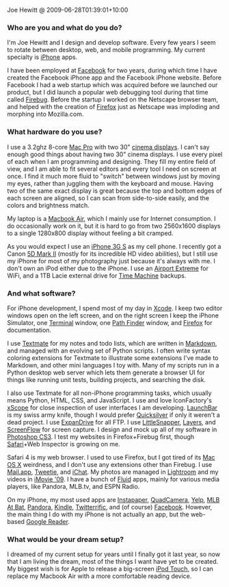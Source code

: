 Joe Hewitt @ 2009-06-28T01:39:01+10:00

### Who are you and what do you do?

I'm Joe Hewitt and I design and develop software. Every few years I seem to rotate between desktop, web, and mobile programming. My current specialty is [iPhone][] apps.

I have been employed at [Facebook][] for two years, during which time I have created the Facebook iPhone app and the Facebook iPhone website. Before Facebook I had a web startup which was acquired before we launched our product, but I did launch a popular web debugging tool during that time called [Firebug][]. Before the startup I worked on the Netscape browser team, and helped with the creation of [Firefox][] just as Netscape was imploding and morphing into Mozilla.com.

### What hardware do you use?

I use a 3.2ghz 8-core [Mac Pro][mac-pro] with two 30" [cinema displays][cinema-display]. I can't say enough good things about having two 30" cinema displays. I use every pixel of each when I am programming and designing. They fill my entire field of view, and I am able to fit several editors and every tool I need on screen at once. I find it much more fluid to "switch" between windows just by moving my eyes, rather than juggling them with the keyboard and mouse. Having two of the same exact display is great because the top and bottom edges of each screen are aligned, so I can scan from side-to-side easily, and the colors and brightness match.

My laptop is a [Macbook Air][macbook-air], which I mainly use for Internet consumption. I do occasionally work on it, but it is hard to go from two 2560x1600 displays to a single 1280x800 display without feeling a bit cramped.

As you would expect I use an [iPhone 3G S][iphone] as my cell phone. I recently got a Canon [5D Mark II][5d-mark-ii] (mostly for its incredible HD video abilities), but I still use my iPhone for most of my photography just because it's always with me. I don't own an iPod either due to the iPhone. I use an [Airport Extreme][airport-extreme] for WiFi, and a 1TB Lacie external drive for [Time Machine][time-machine] backups.

### And what software?

For iPhone development, I spend most of my day in [Xcode][]. I keep two editor windows open on the left screen, and on the right screen I keep the iPhone Simulator, one [Terminal][] window, one [Path Finder][path-finder] window, and [Firefox][] for documentation.

I use [Textmate][] for my notes and todo lists, which are written in [Markdown][], and managed with an evolving set of Python scripts. I often write syntax coloring extensions for Textmate to illustrate some extensions I've made to Markdown, and other mini languages I toy with. Many of my scripts run in a Python desktop web server which lets them generate a browser UI for things like running unit tests, building projects, and searching the disk.

I also use Textmate for all non-iPhone programming tasks, which usually means Python, HTML, CSS, and JavaScript. I use and love IconFactory's [xScope][] for close inspection of user interfaces I am developing. [LaunchBar][] is my swiss army knife, though I would prefer [Quicksilver][] if only it weren't a dead project. I use [ExpanDrive][] for all FTP. I use [LittleSnapper][], [Layers][], and [ScreenFlow][] for screen capture. I design and mock up all of my software in [Photoshop CS3][photoshop]. I test my websites in Firefox+Firebug first, though [Safari][]+Web Inspector is growing on me.

Safari 4 is my web browser. I used to use Firefox, but I got tired of its [Mac OS X][mac-os-x] weirdness, and I don't use any extensions other than Firebug. I use [Mail.app][mail], [Tweetie][], and [iChat][]. My photos are managed in [Lightroom][] and my videos in [iMovie '09][imovie]. I have a bunch of [Fluid][] apps, mainly for various media players, like Pandora, MLB.tv, and ESPN Radio.

On my iPhone, my most used apps are [Instapaper][instapaper-iphone], [QuadCamera][], [Yelp][yelp-iphone], [MLB At Bat][mlb-at-bat], [Pandora][pandora-iphone], [Kindle][kindle-iphone], [Twitterrific][twitterrific-iphone], and (of course) [Facebook][facebook-iphone]. However, the main thing I do with my iPhone is not actually an app, but the web-based [Google Reader][google-reader].

### What would be your dream setup?

I dreamed of my current setup for years until I finally got it last year, so now that I am living the dream, most of the things I want have yet to be created. My biggest wish is for Apple to release a big-screen [iPod Touch][ipod-touch], so I can replace my Macbook Air with a more comfortable reading device.

[iphone]: http://www.apple.com/iphone/ "C'mon, you know what this is."
[facebook]: http://facebook.com/ "A popular social networking site."
[firebug]: http://getfirebug.com/ "A Firefox addon for web development."
[firefox]: http://mozilla.com/firefox/ "The very popular open source web browser."
[mac-pro]: http://www.apple.com/macpro/ "The Intel-based Mac tower computer."
[cinema-display]: http://www.apple.com/displays/cinema/ "The LCD display line."
[macbook-air]: http://www.apple.com/macbookair/ "The super-thin Intel-based Mac laptop."
[iphone]: http://www.apple.com/iphone/ "C'mon, you know what this is."
[5d-mark-ii]: http://www.usa.canon.com/consumer/controller?act=ModelInfoAct&fcategoryid=139&modelid=17662 "A 21 megapixel DSLR."
[airport-extreme]: http://www.apple.com/airportextreme/ "A wireless access point."
[time-machine]: http://www.apple.com/macosx/features/timemachine.html "Backup software for the masses, included with Mac OS X 10.5."
[xcode]: http://developer.apple.com/technology/tools.html "An IDE for Mac developers."
[terminal]: http://www.apple.com/macosx/technology/unix.html "The console application for OS X."
[path-finder]: http://www.cocoatech.com/ "A replacement for OS X's Finder file browser."
[firefox]: http://mozilla.com/firefox/ "The very popular open source web browser."
[textmate]: http://macromates.com/ "A very popular text editor for the Mac."
[markdown]: http://daringfireball.net/projects/markdown/ "An email-like format for marking up text."
[xscope]: http://iconfactory.com/software/xscope "A Mac tool for on-screen measuring and aligning."
[launchbar]: http://obdev.at/products/launchbar/ "An application launcher and data manager for the Mac."
[quicksilver]: http://code.google.com/p/blacktree-alchemy/ "The ultimate data manipulator/launcher for the Mac."
[expandrive]: http://expandrive.com/ "Software that makes remote servers appear as local disks."
[littlesnapper]: http://www.realmacsoftware.com/littlesnapper/ "A screen capture and collection tool for the Mac."
[layers]: http://layersapp.com/ "A Mac screen-capture tool that saves files as a layered .psd file."
[screenflow]: http://www.telestream.net/screen-flow/overview.htm "A screencasting studio for the Mac."
[photoshop]: http://adobe.com/products/photoshop/ "The infamous graphic editor."
[safari]: http://www.apple.com/safari/ "A fast web browser."
[mac-os-x]: http://www.apple.com/macosx/ "The operating system for the Mac platform."
[mail]: http://www.apple.com/macosx/features/mail.html "The default Mac OS X mail client."
[tweetie]: http://atebits.com/software/tweetie/ "A very popular Twitter client for the iPhone."
[ichat]: http://www.apple.com/macosx/features/ichat.html "An AIM/Jabber client included with Mac OS X."
[lightroom]: http://www.adobe.com/products/photoshoplightroom/ "Photo management and editing software."
[imovie]: http://www.apple.com/ilife/imovie/ "An OS X video editor, included in iLife."
[fluid]: http://fluidapp.com/ "A WebKit-based application for creating Site Specific Browsers."
[instapaper-iphone]: http://www.instapaper.com/iphone "An iPhone app for reading Instapaper saved pages."
[quadcamera]: http://artandmobile.com/quadcamera/ "An iPhone app for taking four photos at once."
[yelp-iphone]: http://phobos.apple.com/WebObjects/MZStore.woa/wa/viewSoftware?id=284910350&mt=8 "An iPhone app for access Yelp reviews."
[mlb-at-bat]: http://mlb.mlb.com/mobile/iphone/ "An iPhone baseball app for viewing scores and streaming matches."
[pandora-iphone]: http://www.pandora.com/on-the-iphone "An iPhone app for streaming your personal Pandora radio station."
[kindle-iphone]: http://www.amazon.com/gp/feature.html?docId=1000301301 "An iPhone app for accessing Kindle content from Amazon."
[twitterrific-iphone]: http://phobos.apple.com/WebObjects/MZStore.woa/wa/viewSoftware?id=284540316&mt=8 "A popular Twitter Mac client for the iPhone."
[facebook-iphone]: http://www.facebook.com/apps/application.php?id=6628568379 "An iPhone app for accessing the social network."
[google-reader]: http://reader.google.com/ "A web-based feed reader."
[ipod-touch]: http://www.apple.com/ipodtouch/ "It's like an iPhone, without the phone bit."
